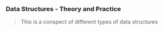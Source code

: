 ### Data Structures - Theory and Practice

> This is a conspect of different types of data structures